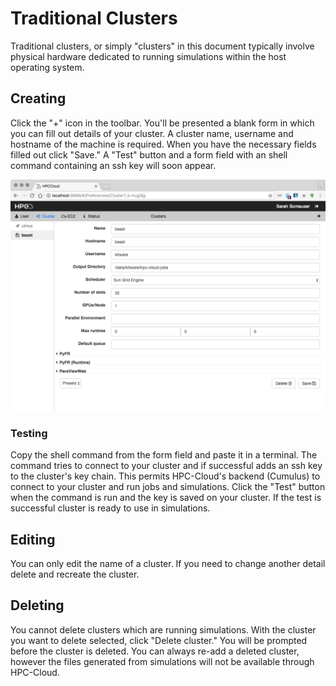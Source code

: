 # Traditional Clusters

Traditional clusters, or simply "clusters" in this document typically involve physical hardware dedicated to running simulations within the host operating system.

## Creating

Click the "+" icon in the toolbar. You'll be presented a blank form in which you can fill out details of your cluster. A cluster name, username and hostname of the machine is required. When you have the necessary fields filled out click "Save." A "Test" button and a form field with an shell command containing an ssh key will soon appear.

![traditional cluster page](images/prefs-trad.png)

### Testing

Copy the shell command from the form field and paste it in a terminal. The command tries to connect to your cluster and if successful adds an ssh key to the cluster's key chain. This permits HPC-Cloud's backend (Cumulus) to connect to your cluster and run jobs and simulations. Click the "Test" button when the command is run and the key is saved on your cluster. If the test is successful cluster is ready to use in simulations.

## Editing
You can only edit the name of a cluster. If you need to change another detail delete and recreate the cluster.

## Deleting

You cannot delete clusters which are running simulations. With the cluster you want to delete selected, click "Delete cluster." You will be prompted before the cluster is deleted. You can always re-add a deleted cluster, however the files generated from simulations will not be available through HPC-Cloud.
